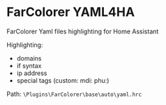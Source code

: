 # FarColorer YAML4HA
FarColorer Yaml files highlighting for Home Assistant

Highlighting:
- domains
- if syntax
- ip address
- special tags (custom: mdi: phu:)

Path:
`\Plugins\FarColorer\base\auto\yaml.hrc`
